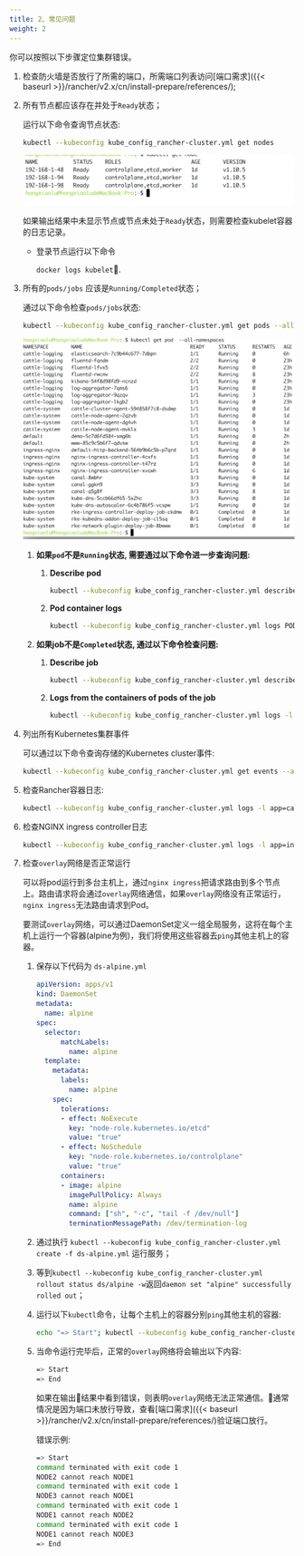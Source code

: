 ```yaml
---
title: 2、常见问题
weight: 2 
---
```


你可以按照以下步骤定位集群错误。

1. 检查防火墙是否放行了所需的端口，所需端口列表访问[端口需求]({{< baseurl >}}/rancher/v2.x/cn/install-prepare/references/);

2. 所有节点都应该存在并处于`Ready`状态；

    运行以下命令查询节点状态:

    ```bash
    kubectl --kubeconfig kube_config_rancher-cluster.yml get nodes
    ```
    ![image-20180719143000678](_index.assets/image-20180719143000678.png)

    如果输出结果中未显示节点或节点未处于`Ready`状态，则需要检查kubelet容器的日志记录。

    - 登录节点运行以下命令

        `docker logs kubelet`.

3. 所有的`pods/jobs` 应该是`Running/Completed`状态；

    通过以下命令检查`pods/jobs`状态:

    ```bash
    kubectl --kubeconfig kube_config_rancher-cluster.yml get pods --all-namespaces
    ```
    ![image-20180719143121419](_index.assets/image-20180719143121419.png)

    1. **如果`pod`不是`Running`状态, 需要通过以下命令进一步查询问题:**

        1. **Describe pod**

            ```bash
            kubectl --kubeconfig kube_config_rancher-cluster.yml describe pod POD_NAME -n NAMESPACE
            ```

        2. **Pod container logs**

            ```bash
            kubectl --kubeconfig kube_config_rancher-cluster.yml logs POD_NAME -n NAMESPACE
            ```
    2. **如果job不是`Completed`状态, 通过以下命令检查问题:**

        1. **Describe job**

            ```bash
            kubectl --kubeconfig kube_config_rancher-cluster.yml describe job JOB_NAME -n NAMESPACE
            ```

        2. **Logs from the containers of pods of the job**

            ```bash
            kubectl --kubeconfig kube_config_rancher-cluster.yml logs -l job-name=JOB_NAME -n NAMESPACE
            ```

4. 列出所有Kubernetes集群事件

    可以通过以下命令查询存储的Kubernetes cluster事件:

    ```bash
    kubectl --kubeconfig kube_config_rancher-cluster.yml get events --all-namespaces
    ```

5. 检查Rancher容器日志:

    ```bash
    kubectl --kubeconfig kube_config_rancher-cluster.yml logs -l app=cattle -n cattle-system
    ```

6. 检查NGINX ingress controller日志

    ```bash
    kubectl --kubeconfig kube_config_rancher-cluster.yml logs -l app=ingress-nginx -n ingress-nginx
    ```

7. 检查`overlay`网络是否正常运行

    可以将pod运行到多台主机上，通过`nginx ingress`把请求路由到多个节点上。路由请求将会通过`overlay`网络通信，如果`overlay`网络没有正常运行，`nginx ingress`无法路由请求到Pod。

    要测试`overlay`网络，可以通过DaemonSet定义一组全局服务，这将在每个主机上运行一个容器(alpine为例)，我们将使用这些容器去`ping`其他主机上的容器。

    1. 保存以下代码为 `ds-alpine.yml`

        ```yaml
        apiVersion: apps/v1
        kind: DaemonSet
        metadata:
          name: alpine
        spec:
          selector:
              matchLabels:
                name: alpine
          template:
            metadata:
              labels:
                name: alpine
            spec:
              tolerations:
              - effect: NoExecute
                key: "node-role.kubernetes.io/etcd"
                value: "true"
              - effect: NoSchedule
                key: "node-role.kubernetes.io/controlplane"
                value: "true"
              containers:
              - image: alpine
                imagePullPolicy: Always
                name: alpine
                command: ["sh", "-c", "tail -f /dev/null"]
                terminationMessagePath: /dev/termination-log
        ```

    2. 通过执行 `kubectl --kubeconfig kube_config_rancher-cluster.yml create -f ds-alpine.yml` 运行服务；

    3. 等到`kubectl --kubeconfig kube_config_rancher-cluster.yml rollout status ds/alpine -w`返回`daemon set "alpine" successfully rolled out`；

    4. 运行以下`kubectl`命令，让每个主机上的容器分别`ping`其他主机的容器:

        ```bash
        echo "=> Start"; kubectl --kubeconfig kube_config_rancher-cluster.yml get pods -l name=alpine -o jsonpath='{range .items[*]}{@.metadata.name}{" "}{@.spec.nodeName}{"\n"}{end}' | while read spod shost; do kubectl --kubeconfig kube_config_rancher-cluster.yml get pods -l name=alpine -o jsonpath='{range .items[*]}{@.status.podIP}{" "}{@.spec.nodeName}{"\n"}{end}' | while read tip thost; do kubectl --kubeconfig kube_config_rancher-cluster.yml --request-timeout='10s' exec $spod -- /bin/sh -c "ping -c2 $tip > /dev/null 2>&1"; RC=$?; if [ $RC -ne 0 ]; then echo $shost cannot reach $thost; fi; done; done; echo "=> End"
        ```

    5. 当命令运行完毕后，正常的`overlay`网络将会输出以下内容:

        ```bash
        => Start
        => End
        ```

        如果在输出结果中看到错误，则表明`overlay`网络无法正常通信。通常情况是因为端口未放行导致，查看[端口需求]({{< baseurl >}}/rancher/v2.x/cn/install-prepare/references/)验证端口放行。

        错误示例:

        ```bash
        => Start
        command terminated with exit code 1
        NODE2 cannot reach NODE1
        command terminated with exit code 1
        NODE3 cannot reach NODE1
        command terminated with exit code 1
        NODE1 cannot reach NODE2
        command terminated with exit code 1
        NODE1 cannot reach NODE3
        => End
        ```
